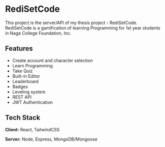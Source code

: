 
# RediSetCode

This project is the server/API of my thesis project - RediSetCode. RediSetCode is a gamification of learning Programming for 1st year students in Naga College Foundation, Inc. 


## Features

- Create account and character selection
- Learn Programming
- Take Quiz
- Built-in Editor
- Leaderboard
- Badges
- Leveling system
- REST API
- JWT Authentication


## Tech Stack

**Client:** React, TailwindCSS

**Server:** Node, Express, MongoDB/Mongoose


